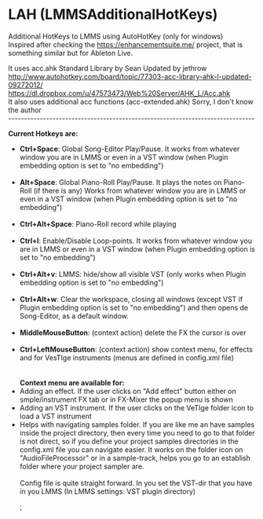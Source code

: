 # LAH (LMMSAdditionalHotKeys)
Additional HotKeys to LMMS using AutoHotKey (only for windows) <br>
Inspired after checking the https://enhancementsuite.me/ project, that is something similar but for Ableton Live. <br>

It uses acc.ahk Standard Library by Sean Updated by jethrow <br>
	http://www.autohotkey.com/board/topic/77303-acc-library-ahk-l-updated-09272012/ <br>
 	https://dl.dropbox.com/u/47573473/Web%20Server/AHK_L/Acc.ahk <br>
It also uses additional acc functions (acc-extended.ahk) Sorry, I don't know the author <br>
------------------------------------------------------------------------------ <br>

<b>Current Hotkeys are:</b><br>

<ul>
<li><b>Ctrl+Space</b>: Global Song-Editor Play/Pause. It works from whatever window you are in LMMS or even in a VST window (when Plugin embedding option is set to "no embedding")</li><br>
<li><b>Alt+Space</b>: Global Piano-Roll Play/Pause. It plays the notes on Piano-Roll (if there is any) Works from whatever window you are in LMMS or even in a VST window (when Plugin embedding option is set to "no embedding")</li><br>
<li><b>Ctrl+Alt+Space</b>: Piano-Roll record while playing </li><br>
<li><b>Ctrl+l</b>: Enable/Disable Loop-points. It works from whatever window you are in LMMS or even in a VST window (when Plugin embedding option is set to "no embedding")</li><br>
<li><b>Ctrl+Alt+v</b>: LMMS: hide/show all visible VST (only works when Plugin embedding option is set to "no embedding")</li><br>
<li><b>Ctrl+Alt+w</b>: Clear the workspace, closing all windows (except VST if Plugin embedding option is set to "no embedding") and then opens de Song-Editor, as a default window.</li><br>
<li><b>MiddleMouseButton</b>: (context action) delete the FX the cursor is over</li><br>
<li><b>Ctrl+LeftMouseButton</b>: (context action) show context menu, for effects and for VesTIge instruments (menus are defined in config.xml file)</li><br>
<br>
<b>Context menu are available for:</b><br>
<li>Adding an effect. If the user clicks on "Add effect" button either on smple/instrument FX tab or in FX-Mixer the popup menu is shown</li>
<li>Adding an VST instrument. If the user clicks on the VeTIge folder icon to load a VST instrument</li>
<li>Helps with navigating samples folder. If you are like me an have samples inside the project directory, then every time you need to go to that folder is not direct, so if you define your project samples directories in the config.xml file you can navigate easier. It works on the folder icon on "AudioFileProcessor" or in a sample-track, helps you go to an establish folder where your project sampler are.</li>
<br>
Config file is quite straight forward.
In <ConfigVariables> you set the VST-dir that you have in you LMMS (In LMMS settings: VST plugin directory)<br>


;	<MenuSamplesFolders>   
		<MenuItem show="Chill trap Project Folder" value="C:\Users\superpaik\lmms\projects\Mis EDM\2. In progress\Chill trap 27-02"/>
		<MenuItem show="Chill trap SAMPLES Folder" value="C:\Users\superpaik\lmms\projects\Mis EDM\2. In progress\Chill trap 27-02\Samples"/>
	</MenuSamplesFolders>
	<MenuFX>
		<MenuItem show="Effects/Delay/BabyComeback" value=""/>
		<MenuItem show="Effects/Delay/Echo Delay Line 0.1s" value="Echo Delay Line (Maximum Delay 0.1s)"/>
		<MenuItem show="Effects/Delay/GDuckDly" value=""/>
		<MenuItem show="Effects/Delay/ValhallaFreqEcho" value="ValhallaFreqEcho_x64"/>
		<MenuItem show="Mixing/Compresor/BUSTERse" value=""/>
		<MenuItem show="TAP AutoPanner" value=""/>
	</MenuFX>
	<MenuVeSTige>
		<MenuItem show="Piano/Keyzone Classic" value="Bitsonic\Keyzone Classic"/>
		<MenuItem show="Piano/Salamander Piano" value="Salamander Piano\Salamander Piano - 64"/>
		<MenuItem show="Sampler/Poise" value="OneSmallClue\Poise"/>
		<MenuItem show="Sampler/Sitala" value="Decomposer\Sitala"/>
		<MenuItem show="Synths/Surge" value="Surge\Surge"/>
		<MenuItem show="Synths/Tal-NoiseMaker-64" value="Tal\Tal-NoiseMaker-64"/>
		<MenuItem show="Vital" value="Vital\Vital"/>
	</MenuVeSTige>
</ConfigFile>

